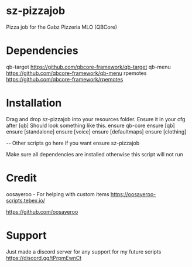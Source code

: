 # sz-pizzajob

Pizza job for fhe Gabz Pizzeria MLO (QBCore)

# Dependencies

qb-target https://github.com/qbcore-framework/qb-target
qb-menu https://github.com/qbcore-framework/qb-menu
rpemotes https://github.com/qbcore-framework/rpemotes

# Installation

Drag and drop sz-pizzajob into your resources folder. Ensure it in your cfg after [qb]
Should look something like this.
ensure qb-core
ensure [qb]
ensure [standalone]
ensure [voice]
ensure [defaultmaps]
ensure [clothing]

-- Other scripts go here if you want
ensure sz-pizzajob

Make sure all dependencies are installed otherwise this script will not run

# Credit

oosayeroo - For helping with custom items
https://oosayeroo-scripts.tebex.io/

https://github.com/oosayeroo

# Support

Just made a discord server for any support for my future scripts
https://discord.gg/tPrpmEwnCt
